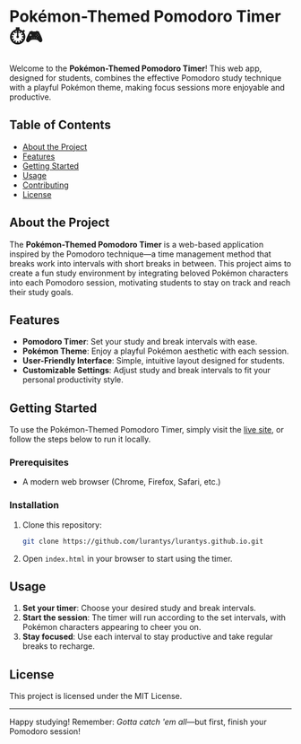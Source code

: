 
# Pokémon-Themed Pomodoro Timer ⏱️🎮

Welcome to the **Pokémon-Themed Pomodoro Timer**! This web app, designed for students, combines the effective Pomodoro study technique with a playful Pokémon theme, making focus sessions more enjoyable and productive.

## Table of Contents
- [About the Project](#about-the-project)
- [Features](#features)
- [Getting Started](#getting-started)
- [Usage](#usage)
- [Contributing](#contributing)
- [License](#license)

## About the Project
The **Pokémon-Themed Pomodoro Timer** is a web-based application inspired by the Pomodoro technique—a time management method that breaks work into intervals with short breaks in between. This project aims to create a fun study environment by integrating beloved Pokémon characters into each Pomodoro session, motivating students to stay on track and reach their study goals.

## Features
- **Pomodoro Timer**: Set your study and break intervals with ease.
- **Pokémon Theme**: Enjoy a playful Pokémon aesthetic with each session.
- **User-Friendly Interface**: Simple, intuitive layout designed for students.
- **Customizable Settings**: Adjust study and break intervals to fit your personal productivity style.

## Getting Started
To use the Pokémon-Themed Pomodoro Timer, simply visit the [live site]((https://pokedoro.duckdns.org/)), or follow the steps below to run it locally.

### Prerequisites
- A modern web browser (Chrome, Firefox, Safari, etc.)

### Installation
1. Clone this repository:
   ```bash
   git clone https://github.com/lurantys/lurantys.github.io.git
   ```
2. Open `index.html` in your browser to start using the timer.

## Usage
1. **Set your timer**: Choose your desired study and break intervals.
2. **Start the session**: The timer will run according to the set intervals, with Pokémon characters appearing to cheer you on.
3. **Stay focused**: Use each interval to stay productive and take regular breaks to recharge.


## License
This project is licensed under the MIT License.

---

Happy studying! Remember: *Gotta catch 'em all*—but first, finish your Pomodoro session!
